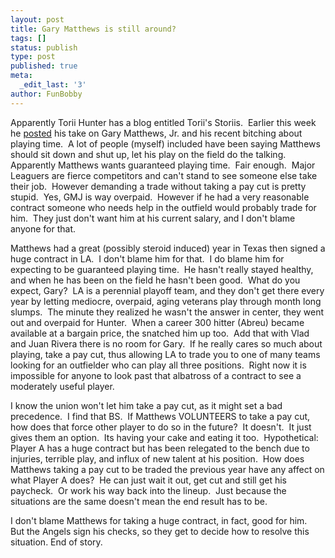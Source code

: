 ```yaml
---
layout: post
title: Gary Matthews is still around?
tags: []
status: publish
type: post
published: true
meta:
  _edit_last: '3'
author: FunBobby
---
```

Apparently Torii Hunter has a blog entitled Torii's Storiis.  Earlier this week he <a href="http://toriihunter.mlblogs.com/archives/2009/03/assessing_the_matthews_situati.html#comments">posted</a> his take on Gary Matthews, Jr. and his recent bitching about playing time.  A lot of people (myself) included have been saying Matthews should sit down and shut up, let his play on the field do the talking.  Apparently Matthews wants guaranteed playing time.  Fair enough.  Major Leaguers are fierce competitors and can't stand to see someone else take their job.  However demanding a trade without taking a pay cut is pretty stupid.  Yes, GMJ is way overpaid.  However if he had a very reasonable contract someone who needs help in the outfield would probably trade for him.  They just don't want him at his current salary, and I don't blame anyone for that. 

Matthews had a great (possibly steroid induced) year in Texas then signed a huge contract in LA.  I don't blame him for that.  I do blame him for expecting to be guaranteed playing time.  He hasn't really stayed healthy, and when he has been on the field he hasn't been good.  What do you expect, Gary?  LA is a perennial playoff team, and they don't get there every year by letting mediocre, overpaid, aging veterans play through month long slumps.  The minute they realized he wasn't the answer in center, they went out and overpaid for Hunter.  When a career 300 hitter (Abreu) became available at a bargain price, the snatched him up too.  Add that with Vlad and Juan Rivera there is no room for Gary.  If he really cares so much about playing, take a pay cut, thus allowing LA to trade you to one of many teams looking for an outfielder who can play all three positions.  Right now it is impossible for anyone to look past that albatross of a contract to see a moderately useful player.

I know the union won't let him take a pay cut, as it might set a bad precedence.  I find that BS.  If Matthews VOLUNTEERS to take a pay cut, how does that force other player to do so in the future?  It doesn't.  It just gives them an option.  Its having your cake and eating it too.  Hypothetical:  Player A has a huge contract but has been relegated to the bench due to injuries, terrible play, and influx of new talent at his position.  How does Matthews taking a pay cut to be traded the previous year have any affect on what Player A does?  He can just wait it out, get cut and still get his paycheck.  Or work his way back into the lineup.  Just because the situations are the same doesn't mean the end result has to be. 

I don't blame Matthews for taking a huge contract, in fact, good for him.  But the Angels sign his checks, so they get to decide how to resolve this situation. End of story.

